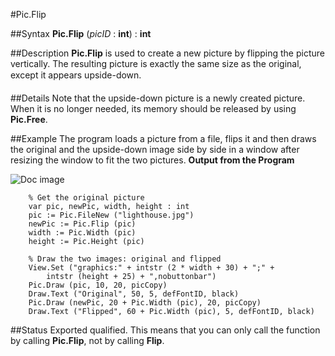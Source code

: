 
#Pic.Flip

##Syntax
**Pic.Flip** (*picID* : **int**) : **int**



##Description
**Pic.Flip** is used to create a new picture by flipping the picture vertically. The resulting picture is exactly the same size as the original, except it appears upside-down. 



##Details
Note that the upside-down picture is a newly created picture. When it is no longer needed, its memory should be released by using **Pic.Free**.



##Example
The program loads a picture from a file, flips it and then draws the original and the upside-down image side by side in a window after resizing the window to fit the two pictures.
**Output from the Program**

![Doc image](pic_flip01.gif)

        % Get the original picture
        var pic, newPic, width, height : int
        pic := Pic.FileNew ("lighthouse.jpg")
        newPic := Pic.Flip (pic)
        width := Pic.Width (pic)
        height := Pic.Height (pic)
        
        % Draw the two images: original and flipped
        View.Set ("graphics:" + intstr (2 * width + 30) + ";" + 
            intstr (height + 25) + ",nobuttonbar")
        Pic.Draw (pic, 10, 20, picCopy)
        Draw.Text ("Original", 50, 5, defFontID, black)
        Pic.Draw (newPic, 20 + Pic.Width (pic), 20, picCopy)
        Draw.Text ("Flipped", 60 + Pic.Width (pic), 5, defFontID, black) 
        
##Status
Exported qualified.
This means that you can only call the function by calling **Pic.Flip**, not by calling **Flip**.


